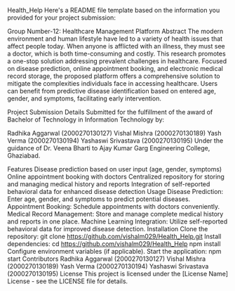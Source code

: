 Health_Help
Here's a README file template based on the information you provided for your project submission:

Group Number-12: Healthcare Management Platform
Abstract
The modern environment and human lifestyle have led to a variety of health issues that affect people today. When anyone is afflicted with an illness, they must see a doctor, which is both time-consuming and costly. This research promotes a one-stop solution addressing prevalent challenges in healthcare. Focused on disease prediction, online appointment booking, and electronic medical record storage, the proposed platform offers a comprehensive solution to mitigate the complexities individuals face in accessing healthcare. Users can benefit from predictive disease identification based on entered age, gender, and symptoms, facilitating early intervention.

Project Submission Details
Submitted for the fulfillment of the award of Bachelor of Technology in Information Technology by:

Radhika Aggarwal (2000270130127)
Vishal Mishra (2000270130189)
Yash Verma (2000270130194)
Yashaswi Srivastava (2000270130195)
Under the guidance of Dr. Veena Bharti to Ajay Kumar Garg Engineering College, Ghaziabad.

Features
Disease prediction based on user input (age, gender, symptoms)
Online appointment booking with doctors
Centralized repository for storing and managing medical history and reports
Integration of self-reported behavioral data for enhanced disease detection
Usage
Disease Prediction:
Enter age, gender, and symptoms to predict potential diseases.
Appointment Booking:
Schedule appointments with doctors conveniently.
Medical Record Management:
Store and manage complete medical history and reports in one place.
Machine Learning Integration:
Utilize self-reported behavioral data for improved disease detection.
Installation
Clone the repository:
git clone https://github.com/vishalm029/Health_Help.git
Install dependencies:
cd https://github.com/vishalm029/Health_Help
npm install
Configure environment variables (if applicable).
Start the application:
npm start
Contributors
Radhika Aggarwal (2000270130127)
Vishal Mishra (2000270130189)
Yash Verma (2000270130194)
Yashaswi Srivastava (2000270130195)
License
This project is licensed under the [License Name] License - see the LICENSE file for details.
